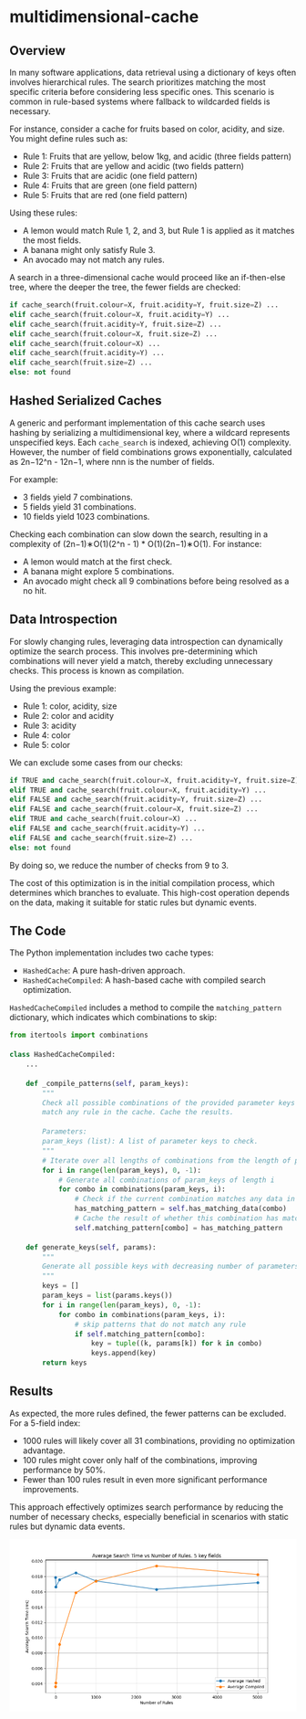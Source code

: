 # multidimensional-cache
## Overview

In many software applications, data retrieval using a dictionary of keys often involves hierarchical rules. The search prioritizes matching the most specific criteria before considering less specific ones. This scenario is common in rule-based systems where fallback to wildcarded fields is necessary.

For instance, consider a cache for fruits based on color, acidity, and size. You might define rules such as:
- Rule 1: Fruits that are yellow, below 1kg, and acidic (three fields pattern)
- Rule 2: Fruits that are yellow and acidic (two fields pattern)
- Rule 3: Fruits that are acidic (one field pattern)
- Rule 4: Fruits that are green (one field pattern)
- Rule 5: Fruits that are red (one field pattern)

Using these rules:
- A lemon would match Rule 1, 2, and 3, but Rule 1 is applied as it matches the most fields.
- A banana might only satisfy Rule 3.
- An avocado may not match any rules.

A search in a three-dimensional cache would proceed like an if-then-else tree, where the deeper the tree, the fewer fields are checked:

```python
if cache_search(fruit.colour=X, fruit.acidity=Y, fruit.size=Z) ...
elif cache_search(fruit.colour=X, fruit.acidity=Y) ...
elif cache_search(fruit.acidity=Y, fruit.size=Z) ...
elif cache_search(fruit.colour=X, fruit.size=Z) ...
elif cache_search(fruit.colour=X) ...
elif cache_search(fruit.acidity=Y) ...
elif cache_search(fruit.size=Z) ...
else: not found
```


## Hashed Serialized Caches

A generic and performant implementation of this cache search uses hashing by serializing a multidimensional key, where a wildcard represents unspecified keys. Each `cache_search` is indexed, achieving O(1) complexity. However, the number of field combinations grows exponentially, calculated as 2n−12^n - 12n−1, where nnn is the number of fields.

For example:
- 3 fields yield 7 combinations.
- 5 fields yield 31 combinations.
- 10 fields yield 1023 combinations.

Checking each combination can slow down the search, resulting in a complexity of (2n−1)∗O(1)(2^n - 1) * O(1)(2n−1)∗O(1). For instance:
- A lemon would match at the first check.
- A banana might explore 5 combinations.
- An avocado might check all 9 combinations before being resolved as a no hit.
## Data Introspection

For slowly changing rules, leveraging data introspection can dynamically optimize the search process. This involves pre-determining which combinations will never yield a match, thereby excluding unnecessary checks. This process is known as compilation.

Using the previous example:
- Rule 1: color, acidity, size
- Rule 2: color and acidity
- Rule 3: acidity
- Rule 4: color
- Rule 5: color

We can exclude some cases from our checks:

```python
if TRUE and cache_search(fruit.colour=X, fruit.acidity=Y, fruit.size=Z) ...
elif TRUE and cache_search(fruit.colour=X, fruit.acidity=Y) ...
elif FALSE and cache_search(fruit.acidity=Y, fruit.size=Z) ...
elif FALSE and cache_search(fruit.colour=X, fruit.size=Z) ...
elif TRUE and cache_search(fruit.colour=X) ...
elif FALSE and cache_search(fruit.acidity=Y) ...
elif FALSE and cache_search(fruit.size=Z) ...
else: not found
```



By doing so, we reduce the number of checks from 9 to 3.

The cost of this optimization is in the initial compilation process, which determines which branches to evaluate. This high-cost operation depends on the data, making it suitable for static rules but dynamic events.
## The Code

The Python implementation includes two cache types: 
- `HashedCache`: A pure hash-driven approach. 
- `HashedCacheCompiled`: A hash-based cache with compiled search optimization.

`HashedCacheCompiled` includes a method to compile the `matching_pattern` dictionary, which indicates which combinations to skip:

```python
from itertools import combinations

class HashedCacheCompiled:
	...

    def _compile_patterns(self, param_keys):
        """
        Check all possible combinations of the provided parameter keys to see if they
        match any rule in the cache. Cache the results.

        Parameters:
        param_keys (list): A list of parameter keys to check.
        """
        # Iterate over all lengths of combinations from the length of param_keys down to 1
        for i in range(len(param_keys), 0, -1):
            # Generate all combinations of param_keys of length i
            for combo in combinations(param_keys, i):
                # Check if the current combination matches any data in the cache
                has_matching_pattern = self.has_matching_data(combo)
                # Cache the result of whether this combination has matching data
                self.matching_pattern[combo] = has_matching_pattern

    def generate_keys(self, params):
        """
        Generate all possible keys with decreasing number of parameters.
        """
        keys = []
        param_keys = list(params.keys())
        for i in range(len(param_keys), 0, -1):
            for combo in combinations(param_keys, i):
				# skip patterns that do not match any rule
                if self.matching_pattern[combo]:
                    key = tuple((k, params[k]) for k in combo)
                    keys.append(key)
        return keys
```


## Results

As expected, the more rules defined, the fewer patterns can be excluded. For a 5-field index:
- 1000 rules will likely cover all 31 combinations, providing no optimization advantage.
- 100 rules might cover only half of the combinations, improving performance by 50%.
- Fewer than 100 rules result in even more significant performance improvements.

This approach effectively optimizes search performance by reducing the number of necessary checks, especially beneficial in scenarios with static rules but dynamic data events.

![5 fields cache comparison](/assets/compare_5fields.png)

